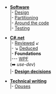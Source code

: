 - [__Software__](readme+/dev/)\
|- [Design](readme+/dev/design/)\
|- [Partitioning](readme+/dev/design/readme+/software-parts)\
|- [Around the code](readme+/dev/code/)\
|- [Testing](readme+/dev/testing/)

- [__C#.net__](readme+/.net)\
|- [Reviewed](readme+/.net/readme+/audit) :arrow_lower_left:\
|- :arrow_lower_right: [Deduced](readme+/.net/readme+/deduced)\
|- **Foundations**\
|--- [WPF](readme+/.net/wpf/)\
(➡️ _use-dev_)\
|- [**Design decisions**](https://github.com/Kyriosity/use-dev/blob/main/readme+/decisions) 


- [__Technical writing__](readme+/pencraft)\
|- [Opuses](readme+/pencraft/readme+/opuses/)

